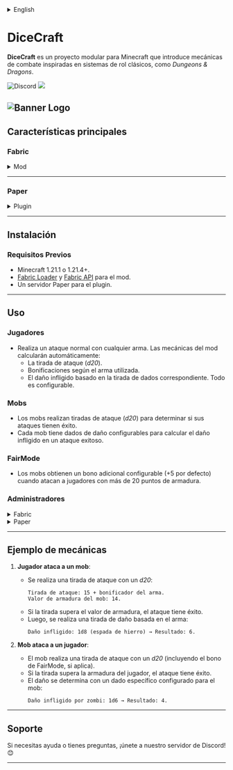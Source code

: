 <details><summary>English</summary>

# DiceCraft
**DiceCraft** is a modular project for Minecraft that introduces combat mechanics inspired by classic role-playing systems, such as *Dungeons & Dragons*.

![Discord](https://img.shields.io/discord/1079917552588816484?label=Discord&logo=discord&logoColor=white&color=6d1166&style=for-the-badge) ![](https://img.shields.io/badge/Made%20with-%E2%9D%A4%EF%B8%8F%20by%20stargaze-6d1166?style=for-the-badge)

![Banner Logo](https://cdn.modrinth.com/data/MrR8fKPi/images/bcdb4d4ec3756551118e01224bc99da5f230fdab.png)
---

## Main Features

### **Fabric**
<details><summary>Mod</summary>

- **Dice rolls for attacks**: Players perform *d20* rolls when attacking, determining the success of the attack based on the target's armor.
- **Weapon bonuses**: Each weapon has a bonus that influences attack and damage rolls.
- **Custom damage**: Damage dealt is calculated using dice rolls specific to each weapon type (e.g., `d4` for basic attacks, `d12` for advanced weapons).
- **Mob support**:
    - Mobs also roll for attacks against players, adding a level of randomness to combat.
    - **Specific damage dice**: Each mob type has configurable damage dice determining the damage they deal (e.g., `d6` for zombies, `d8` for skeletons).
    - **FairMode**: Mobs gain a configurable bonus (+5 by default) when attacking players with more than 20 armor points.
- **Armor bonus with shields**: Players receive an additional armor bonus when holding a shield in their off-hand.
- **Customizable dice rolls**:
    - **Public rolls**: Use `/dicecraft roll <dice>` or `/dc roll <dice>` to make a public roll visible to all players.
    - **Private rolls**: Use `/dicecraft proll <dice>` or `/dc proll <dice>` to make a private roll visible only to you.
    - Supported formats:
        - `dX`: A single die with X sides.
        - `NdX`: N dice with X sides.
        - `NdX+Y`: N dice with X sides plus a bonus Y.
    - Examples:
        - `/dicecraft roll d20`: Rolls a 20-sided die publicly.
        - `/dc roll 3d8+4`: Rolls three 8-sided dice with a bonus of +4 publicly.
        - `/dicecraft proll 2d6`: Rolls two 6-sided dice privately.
- **Advanced commands**:
    - **Add custom weapons**: Use `/dicecraft addweapondamage <damage dice> <bonus>` to include weapons from other mods with custom rolls.
    - **Add custom mobs**: Use `/dicecraft addcustomentity <mod:entity_id> <damage dice> <armor>` to configure mobs from other mods with custom rolls.
- **Alias support**:
    - All commands available under `dicecraft` can also be used with the alias `dc`.
    - Examples:
        - `/dicecraft roll d20` is equivalent to `/dc roll d20`.
        - `/dicecraft addcustomentity mod:zombie 6 15` is equivalent to `/dc addcustomentity mod:zombie 6 15`.
- **Advanced configuration**:
    - Modify damage rolls, bonuses, and armor values in the mod's configuration files.
    - Adjust combat mechanics for customized balance.
- **Multilingual support**: Fully translated into English and Spanish, with plans to expand to more languages.
</details>

---

### **Paper**
<details><summary>Plugin</summary>

- **Compatibility with Paper servers**: Extends the mod's mechanics for multiplayer servers.
- **Alias support**:
    - All commands available under `dicecraft` can also be used with the alias `dc`.
- **Custom Attributes System**:
    - Players can manage their attributes using `/dicecraft stats <set|reset|view>`.
    - Admins can view other players' stats with `/dicecraft stats view <player>`.
- **Advanced commands**:
    - `/dicecraft config fairmode <true/false>`: Enables or disables FairMode.
    - `/dicecraft config shieldbonus <value>`: Adjusts the armor bonus provided by shields.
    - `/dicecraft config add weapon <damage die> <bonus>`: Add a custom weapon based on your model by having it in the mainhand.
    - `/dicecraft config add entity mythicmobs <mobname> <damage dice>`: Configures a MythicMobs entity with custom damage dice.
    - `/dicecraft config list mythicmobs`: Displays a list of available entities in MythicMobs.
    - `/dicecraft reload`: Reloads the plugin configuration.
    - `/dicecraft roll <dice>` or `/dc roll <dice>`: Perform a roll (e.g., `d20`, `3d6+4`).
    - `/dicecraft dmmode set <true/false>`: Enables or disables DM mode.
    - `/dicecraft dmmode status`: Shows the current DM mode status.
- **Customizable dice rolls**:
    - Use `/dicecraft roll <dice>` to make a roll visible to all players.
    - Supported formats:
        - `dX`: A single die with X sides.
        - `NdX`: N dice with X sides.
        - `NdX+Y`: N dice with X sides plus a bonus Y.
    - Examples:
        - `/dicecraft roll d20`: Rolls a 20-sided dice.
        - `/dc roll 3d8+4`: Rolls three 8-sided dice with a bonus of +4.
        - `/dicecraft roll 2d6`: Rolls two 6-sided dice.
- **FairMode**:
    - Improves mob attacks against players with high armor values.
- **Integration with MythicMobs**:
    - Custom configuration for mobs created with MythicMobs.
- **Advanced configuration**:
    - Dynamic adjustments to damage and armor.
    - Support for custom weapon and mob models.
    - Support for custom MythicMobs entities.
    - Customizable combat mechanics.
    - Multilingual support.
    - Full customization of GUIs and messages.
</details>

---

## Installation

### **Requirements**
- Minecraft 1.21.1 or 1.21.4+.
- [Fabric Loader](https://fabricmc.net/use) and [Fabric API](https://modrinth.com/mod/fabric-api) for the mod.
- A Paper server for the plugin.

---

## Usage

### **Players**
- Perform a normal attack with any weapon. The mod will automatically calculate:
    - The attack roll (*d20*).
    - Bonuses based on the weapon used.
    - The damage dealt based on the corresponding dice roll.
      Everything is configurable.

### **Mobs**
- Mobs perform attack rolls (*d20*) to determine if their attacks succeed.
- Each mob has configurable damage dice to calculate the damage dealt on a successful attack.

### **FairMode**
- Mobs gain a configurable bonus (+5 by default) when attacking players with more than 20 armor points.

### **Administrators**
<details><summary>Fabric</summary>

- Use commands to add custom configurations for weapons and mobs:

    - `/dicecraft addweapondamage <damage dice> <bonus>` or `/dc addweapondamage <damage dice> <bonus>`: Adds a weapon with custom damage dice and bonus.
    - `/dicecraft addcustomentity <mod:entity_id> <damage dice> <armor>` or `/dc addcustomentity <mod:entity_id> <damage dice> <armor>`: Adds a mob with custom damage dice and armor.
    - `/dicecraft roll <dice>` or `/dc roll <dice>`: Perform a public roll (e.g., `d20`, `3d6+4`).
    - `/dicecraft proll <dice>` or `/dc proll <dice>`: Perform a private roll.
</details>

<details><summary>Paper</summary>

- Use commands to manage advanced configurations:

    - `/dicecraft stats <set|reset|view> [player]`: View or configure player attributes.
    - `/dicecraft config fairmode <true/false>`: Enables or disables FairMode.
    - `/dicecraft config shieldbonus <value>`: Adjusts the shield armor bonus.
    - `/dicecraft config add weapon <damage die> <bonus>`: Add a custom weapon based on your model by having it in the mainhand.
    - `/dicecraft config add entity mythicmobs <mobname> <damage dice>`: Configures custom mobs from MythicMobs.
    - `/dicecraft config list mythicmobs`: Lists entities from MythicMobs.
    - `/dicecraft reload`: Reloads the plugin configuration.
    - `/dicecraft roll <dice>`: Perform a roll (e.g., `d20`, `3d6+4`).
    - `/dicecraft dmmode set <true/false>`: Enables or disables DM mode.
    - `/dicecraft dmmode status`: Shows the current DM mode status.
</details>

---

## Example Mechanics

1. **Player attacks a mob**:
    - An attack roll is made with a *d20*:
      ```
      Attack Roll: 15 + weapon bonus.
      Mob Armor Value: 14.
      ```
    - If the roll exceeds the armor value, the attack succeeds.
    - Then, a damage roll is made based on the weapon:
      ```
      Damage Dealt: 1d8 (iron sword) → Result: 6.
      ```

2. **Mob attacks a player**:
    - The mob makes an attack roll with a *d20* (including the FairMode bonus, if applicable).
    - If the roll exceeds the player's armor, the attack succeeds.
    - Damage is determined with a specific die configured for the mob:
      ```
      Damage Dealt by Zombie: 1d6 → Result: 4.
      ```

---

## Support

If you need help or have questions, join our Discord server! 😊

</details>

# DiceCraft
**DiceCraft** es un proyecto modular para Minecraft que introduce mecánicas de combate inspiradas en sistemas de rol clásicos, como *Dungeons & Dragons*.

![Discord](https://img.shields.io/discord/1079917552588816484?label=Discord&logo=discord&logoColor=white&color=6d1166&style=for-the-badge) ![](https://img.shields.io/badge/Made%20with-%E2%9D%A4%EF%B8%8F%20by%20stargaze-6d1166?style=for-the-badge)

![Banner Logo](https://cdn.modrinth.com/data/MrR8fKPi/images/bcdb4d4ec3756551118e01224bc99da5f230fdab.png)
---

## Características principales

### **Fabric**
<details><summary>Mod</summary>

- **Tiradas de dados para ataques**: Los jugadores realizan tiradas de *d20* al atacar, determinando el éxito del ataque según la armadura del objetivo.
- **Bonificaciones por armas**: Cada arma tiene un bonificador que influye en las tiradas de ataque y daño.
- **Daño personalizado**: El daño infligido se calcula con tiradas de dados específicos para cada tipo de arma (por ejemplo, `d4` para ataques básicos, `d12` para armas avanzadas).
- **Soporte para mobs**:
    - Los mobs también realizan tiradas de ataque contra los jugadores, añadiendo un nivel de aleatoriedad al combate.
    - **Dados de daño específicos**: Cada tipo de mob tiene dados de daño configurables que determinan el daño que infligen (por ejemplo, `d6` para zombis, `d8` para esqueletos).
    - **FairMode**: Los mobs obtienen un bono adicional configurable (+5 por defecto) cuando atacan a jugadores con más de 20 puntos de armadura.
- **Bono de armadura con escudo**: Los jugadores reciben un bono adicional de armadura al llevar un escudo en la mano secundaria.
- **Tiradas de dados personalizables**:
    - **Tiradas públicas**: Usa `/dicecraft roll <dado>` o `/dc roll <dado>` para realizar una tirada pública visible para todos los jugadores.
    - **Tiradas privadas**: Usa `/dicecraft proll <dado>` o `/dc proll <dado>` para realizar una tirada privada visible solo para ti.
    - Formatos soportados:
        - `dX`: Un único dado de X caras.
        - `NdX`: N dados de X caras.
        - `NdX+Y`: N dados de X caras más un bono Y.
    - Ejemplos:
        - `/dicecraft roll d20`: Lanza un dado de 20 caras públicamente.
        - `/dc roll 3d8+4`: Lanza tres dados de 8 caras con un bono de +4 públicamente.
        - `/dicecraft proll 2d6`: Lanza dos dados de 6 caras en privado.
- **Comandos avanzados**:
    - **Añadir armas personalizadas**: Usa `/dicecraft addweapondamage <dado de daño> <bonus>` para incluir armas de otros mods con tiradas personalizadas.
    - **Añadir mobs personalizados**: Usa `/dicecraft addcustomentity <mod:id_entidad> <dado de daño> <armadura>` para configurar mobs de otros mods con tiradas personalizadas.
- **Soporte de alias**:
    - Todos los comandos disponibles bajo `dicecraft` también pueden usarse con el alias `dc`.
    - Ejemplos:
        - `/dicecraft roll d20` es equivalente a `/dc roll d20`.
        - `/dicecraft addcustomentity mod:zombie 6 15` es equivalente a `/dc addcustomentity mod:zombie 6 15`.
- **Configuración avanzada**:
    - Modifica las tiradas de daño, bonos y valores de armadura en los archivos de configuración del mod.
    - Ajusta las mecánicas del combate para un equilibrio personalizado.
- **Soporte multilingüe**: Traducciones completas al inglés y español, con planes para expandir a más idiomas.
</details>

---

### **Paper**
<details><summary>Plugin</summary>

- **Compatibilidad con servidores Paper**: Extiende las mecánicas del mod para servidores multijugador.
- **Soporte de alias**:
    - Todos los comandos disponibles bajo `dicecraft` también pueden usarse con el alias `dc`.
- **Sistema de Atributos Personalizados**:
    - Los jugadores pueden gestionar sus atributos con `/dicecraft stats <set|reset|view>`.
    - Los administradores pueden ver los atributos de otros jugadores con `/dicecraft stats view <player>`.
- **Comandos avanzados**:
    - `/dicecraft config fairmode <true/false>`: Activa o desactiva el modo FairMode.
    - `/dicecraft config shieldbonus <valor>`: Ajusta el bono de armadura otorgado por los escudos.
    - `/dicecraft config add weapon <dado de daño> <bonus>`: Añade un arma personalizada basada en su modelo teniéndola en la mano principal.
    - `/dicecraft config add entity mythicmobs <mobname> <dado de daño>`: Configura un mob de MythicMobs con dados de daño personalizados.
    - `/dicecraft config list mythicmobs`: Muestra una lista de entidades disponibles en MythicMobs.
    - `/dicecraft reload`: Recarga las configuraciones del plugin.
    - `/dicecraft roll <dado>`: Realiza una tirada pública (ej., `d20`, `3d6+4`).
    - `/dicecraft dmmode set <true/false>`: Activa o desactiva el modo DM.
    - `/dicecraft dmmode status`: Muestra el estado actual del modo DM.
- **Tiradas de dados personalizables**:
- Usa `/dicecraft roll <dado>` para realizar una tirada pública visible para todos los jugadores.
    - Formatos soportados:
        - `dX`: Un único dado de X caras.
        - `NdX`: N dados de X caras.
        - `NdX+Y`: N dados de X caras más un bono Y.
    - Ejemplos:
        - `/dicecraft roll d20`: Lanza un dado de 20 caras.
        - `/dc roll 3d8+4`: Lanza tres dados de 8 caras con un bono de +4.
        - `/dicecraft roll 2d6`: Lanza dos dados de 6 caras.
- **FairMode**:
    - Mejora los ataques de mobs contra jugadores con altos valores de armadura.
- **Integración con MythicMobs**:
    - Configuración personalizada para mobs creados con MythicMobs.
- **Configuración avanzada**:
    - Ajustes dinámicos de daño y armadura.
    - Soporte para modelos personalizados de armas y mobs.
    - Soporte para entidades personalizadas de MythicMobs.
    - Mecánicas de combate personalizables.
    - Soporte multilingüe.
    - Personalización completa de GUIs y mensajes.
</details>

---

## Instalación

### **Requisitos Previos**
- Minecraft 1.21.1 o 1.21.4+.
- [Fabric Loader](https://fabricmc.net/use) y [Fabric API](https://modrinth.com/mod/fabric-api) para el mod.
- Un servidor Paper para el plugin.

---

## Uso

### **Jugadores**
- Realiza un ataque normal con cualquier arma. Las mecánicas del mod calcularán automáticamente:
    - La tirada de ataque (*d20*).
    - Bonificaciones según el arma utilizada.
    - El daño infligido basado en la tirada de dados correspondiente.
      Todo es configurable.

### **Mobs**
- Los mobs realizan tiradas de ataque (*d20*) para determinar si sus ataques tienen éxito.
- Cada mob tiene dados de daño configurables para calcular el daño infligido en un ataque exitoso.

### **FairMode**
- Los mobs obtienen un bono adicional configurable (+5 por defecto) cuando atacan a jugadores con más de 20 puntos de armadura.

### **Administradores**
<details><summary>Fabric</summary>

- Usa comandos para añadir configuraciones personalizadas de armas y mobs:

    - `/dicecraft addweapondamage <dado de daño> <bono>` o `/dc addweapondamage <dado de daño> <bono>`: Añade un arma con dados de daño y bono personalizado.
    - `/dicecraft addcustomentity <mob:id_entidad> <dado de daño>` o `/dc addcustomentity <mob:id_entidad> <dado de daño> <armadura>`: Añade un mob con dados de daño y armadura personalizadas.
    - `/dicecraft roll <dado>` o `/dc roll <dado>`: Realiza una tirada pública (ej., `d20`, `3d6+4`).
    - `/dicecraft proll <dado>` o `/dc proll <dado>`: Realiza una tirada privada.
</details>

<details><summary>Paper</summary>

- Usa comandos para gestionar configuraciones avanzadas:

    - `/dicecraft stats <set|reset|view> [player]`: Ver o configurar atributos de jugadores.
    - `/dicecraft config fairmode <true/false>`: Activa o desactiva el modo FairMode.
    - `/dicecraft config shieldbonus <valor>`: Ajusta el bono de armadura del escudo.
    - `/dicecraft config add weapon <dado de daño> <bonus>`: Añade un arma personalizada basada en su modelo teniéndola en la mano principal.
    - `/dicecraft config add entity mythicmobs <mobname> <dado de daño>`: Configura mobs personalizados desde MythicMobs.
    - `/dicecraft config list mythicmobs`: Lista las entidades de MythicMobs.
    - `/dicecraft reload`: Recarga las configuraciones del plugin.
    - `/dicecraft roll <dado>`: Realiza una tirada (ej., `d20`, `3d6+4`).
    - `/dicecraft dmmode set <true/false>`: Activa o desactiva el modo DM.
    - `/dicecraft dmmode status`: Muestra el estado actual del modo DM.
</details>

---

## Ejemplo de mecánicas

1. **Jugador ataca a un mob**:
    - Se realiza una tirada de ataque con un *d20*:
      ```
      Tirada de ataque: 15 + bonificador del arma.
      Valor de armadura del mob: 14.
      ```
    - Si la tirada supera el valor de armadura, el ataque tiene éxito.
    - Luego, se realiza una tirada de daño basada en el arma:
      ```
      Daño infligido: 1d8 (espada de hierro) → Resultado: 6.
      ```

2. **Mob ataca a un jugador**:
    - El mob realiza una tirada de ataque con un *d20* (incluyendo el bono de FairMode, si aplica).
    - Si la tirada supera la armadura del jugador, el ataque tiene éxito.
    - El daño se determina con un dado específico configurado para el mob:
      ```
      Daño infligido por zombi: 1d6 → Resultado: 4.
      ```

---

## Soporte

Si necesitas ayuda o tienes preguntas, ¡únete a nuestro servidor de Discord! 😊

--- 
